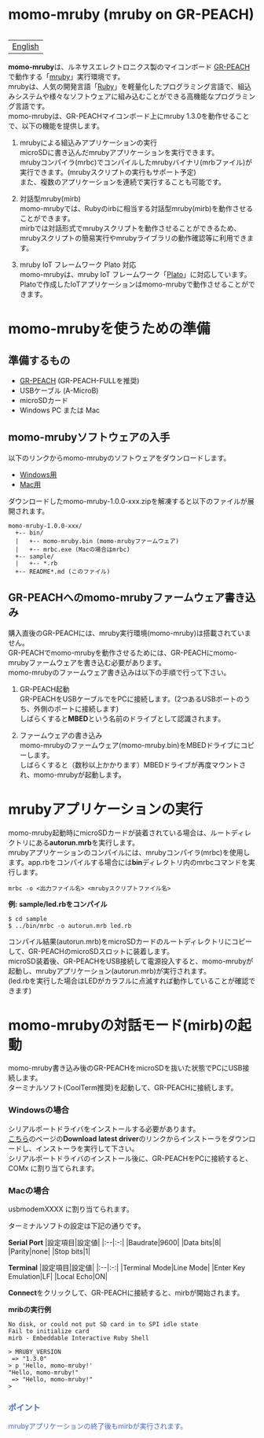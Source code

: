 # momo-mruby (mruby on GR-PEACH)

<table align="right"><tr><td><a href="README.md">English</a></td></tr></table>
<br/>

**momo-mruby**は、ルネサスエレクトロニクス製のマイコンボード [GR-PEACH](http://gadget.renesas.com/ja/product/peach.html) で動作する「[mruby](http://mruby.org/)」実行環境です。  
mrubyは、人気の開発言語「[Ruby](https://www.ruby-lang.org/)」を軽量化したプログラミング言語で、組込みシステムや様々なソフトウェアに組み込むことができる高機能なプログラミング言語です。  
momo-mrubyは、GR-PEACHマイコンボード上にmruby 1.3.0を動作せることで、以下の機能を提供します。

1. mrubyによる組込みアプリケーションの実行  
microSDに書き込んだmrubyアプリケーションを実行できます。  
mrubyコンパイラ(mrbc)でコンパイルしたmrubyバイナリ(mrbファイル)が実行できます。(mrubyスクリプトの実行もサポート予定)  
また、複数のアプリケーションを連続で実行することも可能です。

3. 対話型mruby(mirb)  
momo-mrubyでは、Rubyのirbに相当する対話型mruby(mirb)を動作させることができます。  
mirbでは対話形式でmrubyスクリプトを動作させることができるため、mrubyスクリプトの簡易実行やmrubyライブラリの動作確認等に利用できます。

3. mruby IoT フレームワーク Plato 対応  
momo-mrubyは、mruby IoT フレームワーク「[Plato](http://plato.click)」に対応しています。Platoで作成したIoTアプリケーションはmomo-mrubyで動作させることができます。


# momo-mrubyを使うための準備

## 準備するもの

- [GR-PEACH](http://gadget.renesas.com/ja/product/peach.html) (GR-PEACH-FULLを推奨)
- USBケーブル (A-MicroB)
- microSDカード
- Windows PC または Mac


## momo-mrubyソフトウェアの入手

以下のリンクからmomo-mrubyのソフトウェアをダウンロードします。

- [Windows用](https://github.com/mimaki/momo-mruby-bin/archive/1.0.0-win.zip)
- [Mac用](https://github.com/mimaki/momo-mruby-bin/archive/1.0.0-mac.zip)

ダウンロードしたmomo-mruby-1.0.0-xxx.zipを解凍すると以下のファイルが展開されます。

```
momo-mruby-1.0.0-xxx/
  +-- bin/
  |   +-- momo-mruby.bin (momo-mrubyファームウェア)
  |   +-- mrbc.exe (Macの場合はmrbc)
  +-- sample/
  |   +-- *.rb
  +-- README*.md (このファイル)
```


## GR-PEACHへのmomo-mrubyファームウェア書き込み

購入直後のGR-PEACHには、mruby実行環境(momo-mruby)は搭載されていません。  
GR-PEACHでmomo-mrubyを動作させるためには、GR-PEACHにmomo-mrubyファームウェアを書き込む必要があります。  
momo-mrubyのファームウェア書き込みは以下の手順で行って下さい。


1. GR-PEACH起動  
GR-PEACHをUSBケーブルでをPCに接続します。(2つあるUSBポートのうち、外側のポートに接続します)  
しばらくすると**MBED**という名前のドライブとして認識されます。

2. ファームウェアの書き込み  
momo-mrubyのファームウェア(momo-mruby.bin)をMBEDドライブにコピーします。  
しばらくすると（数秒以上かかります）MBEDドライブが再度マウントされ、momo-mrubyが起動します。


# mrubyアプリケーションの実行

momo-mruby起動時にmicroSDカードが装着されている場合は、ルートディレクトリにある**autorun.mrb**を実行します。  
mrubyアプリケーションのコンパイルには、mrubyコンパイラ(mrbc)を使用します。app.rbをコンパイルする場合には**bin**ディレクトリ内のmrbcコマンドを実行します。

```
mrbc -o <出力ファイル名> <mrubyスクリプトファイル名>
```

**例: sample/led.rbをコンパイル**

```
$ cd sample
$ ../bin/mrbc -o autorun.mrb led.rb
```

コンパイル結果(autorun.mrb)をmicroSDカードのルートディレクトリにコピーして、GR-PEACHのmicroSDスロットに装着します。  
microSD装着後、GR-PEACHをUSB接続して電源投入すると、momo-mrubyが起動し、mrubyアプリケーション(autorun.mrb)が実行されます。  
(led.rbを実行した場合はLEDがカラフルに点滅すれば動作していることが確認できます)


# momo-mrubyの対話モード(mirb)の起動

momo-mruby書き込み後のGR-PEACHをmicroSDを抜いた状態でPCにUSB接続します。  
ターミナルソフト(CoolTerm推奨)を起動して、GR-PEACHに接続します。

### Windowsの場合  
シリアルポートドライバをインストールする必要があります。  
[こちら](https://developer.mbed.org/handbook/Windows-serial-configuration)のページの**Download latest driver**のリンクからインストーラをダウンロードし、インストーラを実行して下さい。  
シリアルポートドライバのインストール後に、GR-PEACHをPCに接続すると、COMx に割り当てられます。

### Macの場合  
usbmodemXXXX に割り当てられます。

ターミナルソフトの設定は下記の通りです。

**Serial Port**
|設定項目|設定値|
|:--|:-:|
|Baudrate|9600|
|Data bits|8|
|Parity|none|
|Stop bits|1|

**Terminal**
|設定項目|設定値|
|:--|:-:|
|Terminal Mode|Line Mode|
|Enter Key Emulation|LF|
|Local Echo|ON|

**Connect**をクリックして、GR-PEACHに接続すると、mirbが開始されます。

**mribの実行例**
```
No disk, or could not put SD card in to SPI idle state
Fail to initialize card
mirb - Embeddable Interactive Ruby Shell

> MRUBY_VERSION
 => "1.3.0"
> p 'Hello, momo-mruby!'
"Hello, momo-mruby!"
 => "Hello, momo-mruby!"
> 
```

<font color="RoyalBlue">

### ポイント  
mrubyアプリケーションの終了後もmirbが実行されます。  

</font>
